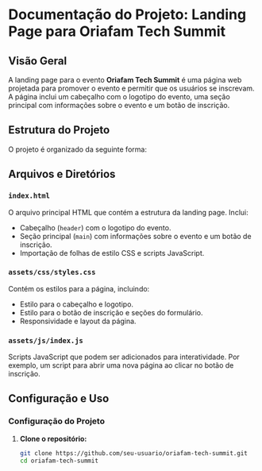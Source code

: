 # Documentação do Projeto: Landing Page para Oriafam Tech Summit

## Visão Geral

A landing page para o evento **Oriafam Tech Summit** é uma página web projetada para promover o evento e permitir que os usuários se inscrevam. A página inclui um cabeçalho com o logotipo do evento, uma seção principal com informações sobre o evento e um botão de inscrição.

## Estrutura do Projeto

O projeto é organizado da seguinte forma:


## Arquivos e Diretórios

### `index.html`

O arquivo principal HTML que contém a estrutura da landing page. Inclui:

- Cabeçalho (`header`) com o logotipo do evento.
- Seção principal (`main`) com informações sobre o evento e um botão de inscrição.
- Importação de folhas de estilo CSS e scripts JavaScript.

### `assets/css/styles.css`

Contém os estilos para a página, incluindo:

- Estilo para o cabeçalho e logotipo.
- Estilo para o botão de inscrição e seções do formulário.
- Responsividade e layout da página.

### `assets/js/index.js`

Scripts JavaScript que podem ser adicionados para interatividade. Por exemplo, um script para abrir uma nova página ao clicar no botão de inscrição.

## Configuração e Uso

### Configuração do Projeto

1. **Clone o repositório:**

   ```bash
   git clone https://github.com/seu-usuario/oriafam-tech-summit.git
   cd oriafam-tech-summit
